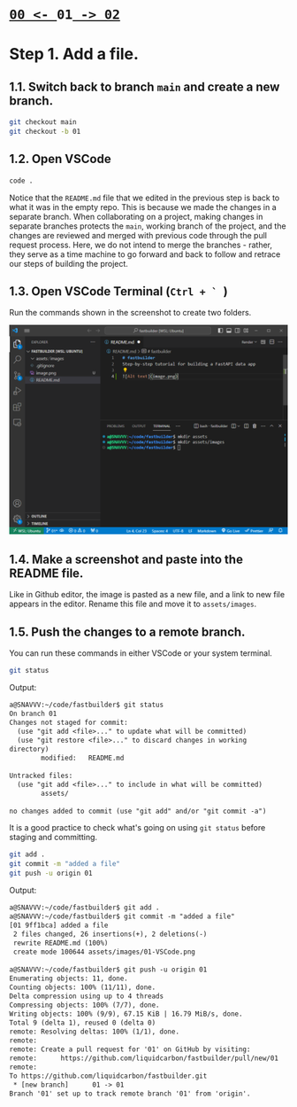 # [`00 <- `](https://github.com/liquidcarbon/fastbuilder/tree/00)**`01`**[` -> 02`](https://github.com/liquidcarbon/fastbuilder/tree/02)

# Step 1.  Add a file.

## 1.1. Switch back to branch `main` and create a new branch.

```bash
git checkout main
git checkout -b 01
```

## 1.2. Open VSCode

```bash
code .
```

Notice that the `README.md` file that we edited in the previous step is back to what it was in the empty repo.  This is because we made the changes in a separate branch.  When collaborating on a project, making changes in separate branches protects the `main`, working branch of the project, and the changes are reviewed and merged with previous code through the pull request process.  Here, we do not intend to merge the branches - rather, they serve as a time machine to go forward and back to follow and retrace our steps of building the project.

## 1.3. Open VSCode Terminal (```Ctrl + ` ```)

Run the commands shown in the screenshot to create two folders.

![first file added to repo](assets/images/01-VSCode.png)

## 1.4. Make a screenshot and paste into the README file.

Like in Github editor, the image is pasted as a new file, and a link to new file appears in the editor.  Rename this file and move it to `assets/images`.

## 1.5. Push the changes to a remote branch.

You can run these commands in either VSCode or your system terminal.

```bash
git status
```

Output:
```
a@SNAVVV:~/code/fastbuilder$ git status
On branch 01
Changes not staged for commit:
  (use "git add <file>..." to update what will be committed)
  (use "git restore <file>..." to discard changes in working directory)
        modified:   README.md

Untracked files:
  (use "git add <file>..." to include in what will be committed)
        assets/

no changes added to commit (use "git add" and/or "git commit -a")
```

It is a good practice to check what's going on using `git status` before staging and committing.

```bash
git add .
git commit -m "added a file"
git push -u origin 01
```

Output:
```
a@SNAVVV:~/code/fastbuilder$ git add .
a@SNAVVV:~/code/fastbuilder$ git commit -m "added a file"
[01 9ff1bca] added a file
 2 files changed, 26 insertions(+), 2 deletions(-)
 rewrite README.md (100%)
 create mode 100644 assets/images/01-VSCode.png

a@SNAVVV:~/code/fastbuilder$ git push -u origin 01
Enumerating objects: 11, done.
Counting objects: 100% (11/11), done.
Delta compression using up to 4 threads
Compressing objects: 100% (7/7), done.
Writing objects: 100% (9/9), 67.15 KiB | 16.79 MiB/s, done.
Total 9 (delta 1), reused 0 (delta 0)
remote: Resolving deltas: 100% (1/1), done.
remote: 
remote: Create a pull request for '01' on GitHub by visiting:
remote:      https://github.com/liquidcarbon/fastbuilder/pull/new/01
remote: 
To https://github.com/liquidcarbon/fastbuilder.git
 * [new branch]      01 -> 01
Branch '01' set up to track remote branch '01' from 'origin'.
```